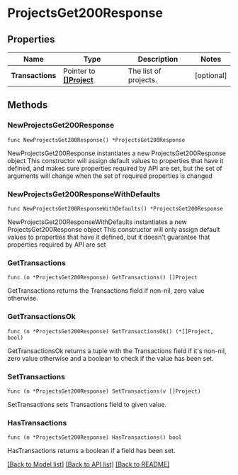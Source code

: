 # ProjectsGet200Response

## Properties

Name | Type | Description | Notes
------------ | ------------- | ------------- | -------------
**Transactions** | Pointer to [**[]Project**](Project.md) | The list of projects. | [optional] 

## Methods

### NewProjectsGet200Response

`func NewProjectsGet200Response() *ProjectsGet200Response`

NewProjectsGet200Response instantiates a new ProjectsGet200Response object
This constructor will assign default values to properties that have it defined,
and makes sure properties required by API are set, but the set of arguments
will change when the set of required properties is changed

### NewProjectsGet200ResponseWithDefaults

`func NewProjectsGet200ResponseWithDefaults() *ProjectsGet200Response`

NewProjectsGet200ResponseWithDefaults instantiates a new ProjectsGet200Response object
This constructor will only assign default values to properties that have it defined,
but it doesn't guarantee that properties required by API are set

### GetTransactions

`func (o *ProjectsGet200Response) GetTransactions() []Project`

GetTransactions returns the Transactions field if non-nil, zero value otherwise.

### GetTransactionsOk

`func (o *ProjectsGet200Response) GetTransactionsOk() (*[]Project, bool)`

GetTransactionsOk returns a tuple with the Transactions field if it's non-nil, zero value otherwise
and a boolean to check if the value has been set.

### SetTransactions

`func (o *ProjectsGet200Response) SetTransactions(v []Project)`

SetTransactions sets Transactions field to given value.

### HasTransactions

`func (o *ProjectsGet200Response) HasTransactions() bool`

HasTransactions returns a boolean if a field has been set.


[[Back to Model list]](../README.md#documentation-for-models) [[Back to API list]](../README.md#documentation-for-api-endpoints) [[Back to README]](../README.md)



